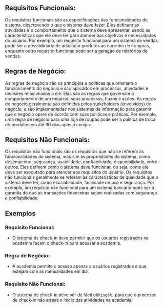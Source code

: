 ## Requisitos Funcionais:

Os requisitos funcionais são as especificações das funcionalidades do sistema, descrevendo o que o sistema deve fazer. Eles definem as atividades e o comportamento que o sistema deve apresentar, sendo as características que ele deve ter para atender aos objetivos e necessidades do usuário. Por exemplo, um requisito funcional para um sistema de vendas pode ser a possibilidade de adicionar produtos ao carrinho de compras, enquanto outro requisito funcional pode ser a geração de relatórios de vendas.

## Regras de Negócio:

As regras de negócio são os princípios e políticas que orientam o funcionamento do negócio e são aplicados em processos, atividades e decisões relacionadas a ele. Elas são as regras que governam o comportamento de um negócio, seus processos, fluxos e ações. As regras de negócio geralmente são definidas pelos stakeholders (envolvidos) do negócio, e são implementadas nos sistemas de informação para garantir que o negócio opere de acordo com suas políticas e práticas. Por exemplo, uma regra de negócio para uma loja de roupas pode ser a política de troca de produtos em até 30 dias após a compra.

## Requisitos Não Funcionais:

Os requisitos não funcionais são os requisitos que não se referem às funcionalidades do sistema, mas sim às propriedades do sistema, como desempenho, segurança, usabilidade, confiabilidade, disponibilidade, entre outros. Eles definem como o sistema deve funcionar, ou seja, como ele deve ser executado para atender aos requisitos do usuário. Os requisitos não funcionais geralmente se referem às características de qualidade que o sistema deve ter, como escalabilidade, facilidade de uso e segurança. Por exemplo, um requisito não funcional para um sistema bancário pode ser a garantia de que as transações financeiras sejam realizadas com segurança e confiabilidade.

## Exemplos

### Requisito Funcional:

- O sistema de check-in deve permitir que os usuários registrados na academia façam o check-in para acessar a academia.

### Regra de Negócio:

- A academia permite o acesso apenas a usuários registrados e que estejam com as mensalidades em dia.

### Requisito Não Funcional:

- O sistema de check-in deve ser de fácil utilização, para que o processo de check-in não atrase o início das atividades na academia.
